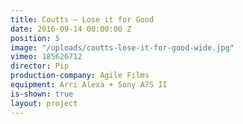 ```yaml
---
title: Coutts — Lose it for Good
date: 2016-09-14 00:00:00 Z
position: 5
image: "/uploads/coutts-lose-it-for-good-wide.jpg"
vimeo: 185626712
director: Pip
production-company: Agile Films
equipment: Arri Alexa + Sony A7S II
is-shown: true
layout: project
---
```


